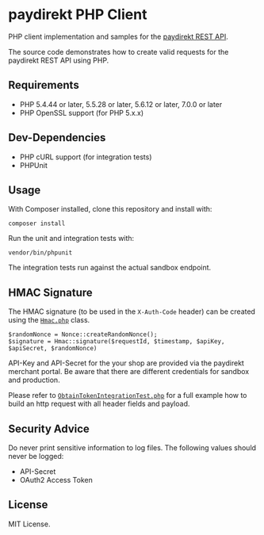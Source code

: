 # paydirekt PHP Client

PHP client implementation and samples for the [paydirekt REST API](https://www.paydirekt.de/haendler/merchant-api.html).

The source code demonstrates how to create valid requests for the paydirekt REST API using PHP.


## Requirements
* PHP 5.4.44 or later, 5.5.28 or later, 5.6.12 or later, 7.0.0 or later
* PHP OpenSSL support (for PHP 5.x.x)


## Dev-Dependencies
* PHP cURL support (for integration tests)
* PHPUnit


## Usage
With Composer installed, clone this repository and install with:

```
composer install
```

Run the unit and integration tests with:

```
vendor/bin/phpunit
```

The integration tests run against the actual sandbox endpoint.


## HMAC Signature
The HMAC signature (to be used in the `X-Auth-Code` header) can be created using the [`Hmac.php`](src/Paydirekt/Client/Security/Hmac.php) class.

```
$randomNonce = Nonce::createRandomNonce();
$signature = Hmac::signature($requestId, $timestamp, $apiKey, $apiSecret, $randomNonce)
```

API-Key and API-Secret for the your shop are provided via the paydirekt merchant portal. Be aware that there are different credentials for sandbox and production.

Please refer to [`ObtainTokenIntegrationTest.php`](test/Paydirekt/Client/ObtainTokenIntegrationTest.php) for a full example how to build an http request with all header fields and payload.


## Security Advice
Do never print sensitive information to log files. The following values should never be logged:

* API-Secret
* OAuth2 Access Token


## License
MIT License.
